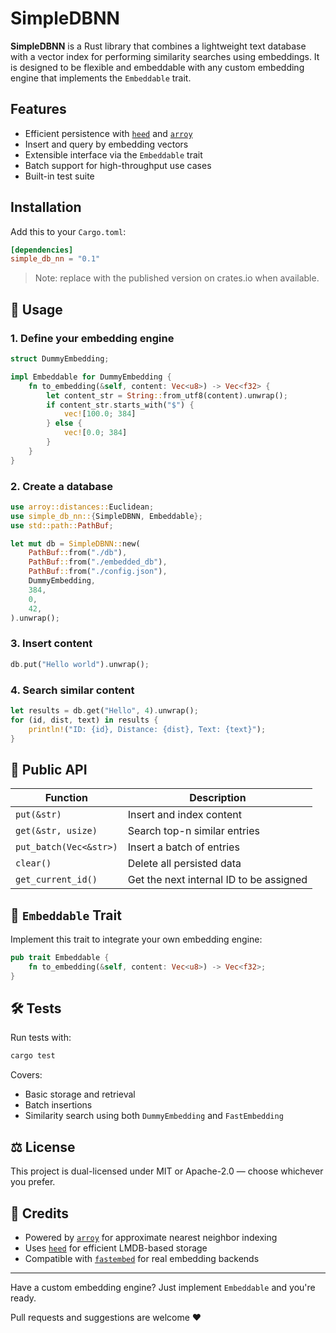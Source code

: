 # SimpleDBNN

**SimpleDBNN** is a Rust library that combines a lightweight text database with a vector index for performing similarity searches using embeddings. It is designed to be flexible and embeddable with any custom embedding engine that implements the `Embeddable` trait.

## Features

- Efficient persistence with [`heed`](https://docs.rs/heed/) and [`arroy`](https://docs.rs/arroy/)
- Insert and query by embedding vectors
- Extensible interface via the `Embeddable` trait
- Batch support for high-throughput use cases
- Built-in test suite

## Installation

Add this to your `Cargo.toml`:

```toml
[dependencies]
simple_db_nn = "0.1"
```

> Note: replace with the published version on crates.io when available.

## 🚀 Usage

### 1. Define your embedding engine

```rust
struct DummyEmbedding;

impl Embeddable for DummyEmbedding {
    fn to_embedding(&self, content: Vec<u8>) -> Vec<f32> {
        let content_str = String::from_utf8(content).unwrap();
        if content_str.starts_with("$") {
            vec![100.0; 384]
        } else {
            vec![0.0; 384]
        }
    }
}
```

### 2. Create a database

```rust
use arroy::distances::Euclidean;
use simple_db_nn::{SimpleDBNN, Embeddable};
use std::path::PathBuf;

let mut db = SimpleDBNN::new(
    PathBuf::from("./db"),
    PathBuf::from("./embedded_db"),
    PathBuf::from("./config.json"),
    DummyEmbedding,
    384,
    0,
    42,
).unwrap();
```

### 3. Insert content

```rust
db.put("Hello world").unwrap();
```

### 4. Search similar content

```rust
let results = db.get("Hello", 4).unwrap();
for (id, dist, text) in results {
    println!("ID: {id}, Distance: {dist}, Text: {text}");
}
```

## 🧩 Public API

| Function               | Description                             |
| ---------------------- | --------------------------------------- |
| `put(&str)`            | Insert and index content                |
| `get(&str, usize)`     | Search top-n similar entries            |
| `put_batch(Vec<&str>)` | Insert a batch of entries               |
| `clear()`              | Delete all persisted data               |
| `get_current_id()`     | Get the next internal ID to be assigned |

## 🧠 `Embeddable` Trait

Implement this trait to integrate your own embedding engine:

```rust
pub trait Embeddable {
    fn to_embedding(&self, content: Vec<u8>) -> Vec<f32>;
}
```

## 🛠️ Tests

Run tests with:

```bash
cargo test
```

Covers:

- Basic storage and retrieval
- Batch insertions
- Similarity search using both `DummyEmbedding` and `FastEmbedding`

## ⚖️ License

This project is dual-licensed under MIT or Apache-2.0 — choose whichever you prefer.

## 🙌 Credits

- Powered by [`arroy`](https://crates.io/crates/arroy) for approximate nearest neighbor indexing
- Uses [`heed`](https://crates.io/crates/heed) for efficient LMDB-based storage
- Compatible with [`fastembed`](https://crates.io/crates/fastembed) for real embedding backends

---

Have a custom embedding engine? Just implement `Embeddable` and you're ready.

Pull requests and suggestions are welcome ❤️
